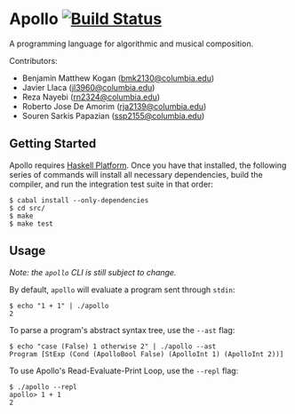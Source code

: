 Apollo [![Build Status](https://travis-ci.org/apollo-lang/apollo.svg?branch=master)](https://travis-ci.org/apollo-lang/apollo)
======


A programming language for algorithmic and musical composition.

Contributors:

 * Benjamin Matthew Kogan (bmk2130@columbia.edu)
 * Javier Llaca (jl3960@columbia.edu)
 * Reza Nayebi (rn2324@columbia.edu)
 * Roberto Jose De Amorim (rja2139@columbia.edu)
 * Souren Sarkis Papazian (ssp2155@columbia.edu)

Getting Started
---------------

Apollo requires [Haskell Platform][]. Once you have that installed, the
following series of commands will install all necessary dependencies, build
the compiler, and run the integration test suite in that order:

~~~~~~~~~~~~~~~~~~~~~~~~~~~~~~~~~~~~~~~~~~~~~~~~~~~~~~~~~~~~~~~~~~~~~~~~~~~~~~
$ cabal install --only-dependencies
$ cd src/
$ make
$ make test
~~~~~~~~~~~~~~~~~~~~~~~~~~~~~~~~~~~~~~~~~~~~~~~~~~~~~~~~~~~~~~~~~~~~~~~~~~~~~~

[haskell platform]: https://www.haskell.org/platform

Usage
-----

*Note: the `apollo` CLI is still subject to change.*

By default, `apollo` will evaluate a program sent through `stdin`:

~~~~~~~~~~~~~~~~~~~~~~~~~~~~~~~~~~~~~~~~~~~~~~~~~~~~~~~~~~~~~~~~~~~~~~~~~~~~~~
$ echo "1 + 1" | ./apollo
2
~~~~~~~~~~~~~~~~~~~~~~~~~~~~~~~~~~~~~~~~~~~~~~~~~~~~~~~~~~~~~~~~~~~~~~~~~~~~~~

To parse a program's abstract syntax tree, use the `--ast` flag:

~~~~~~~~~~~~~~~~~~~~~~~~~~~~~~~~~~~~~~~~~~~~~~~~~~~~~~~~~~~~~~~~~~~~~~~~~~~~~~
$ echo "case (False) 1 otherwise 2" | ./apollo --ast
Program [StExp (Cond (ApolloBool False) (ApolloInt 1) (ApolloInt 2))]
~~~~~~~~~~~~~~~~~~~~~~~~~~~~~~~~~~~~~~~~~~~~~~~~~~~~~~~~~~~~~~~~~~~~~~~~~~~~~~

To use Apollo's Read-Evaluate-Print Loop, use the `--repl` flag:

~~~~~~~~~~~~~~~~~~~~~~~~~~~~~~~~~~~~~~~~~~~~~~~~~~~~~~~~~~~~~~~~~~~~~~~~~~~~~~
$ ./apollo --repl
apollo> 1 + 1
2
~~~~~~~~~~~~~~~~~~~~~~~~~~~~~~~~~~~~~~~~~~~~~~~~~~~~~~~~~~~~~~~~~~~~~~~~~~~~~~
